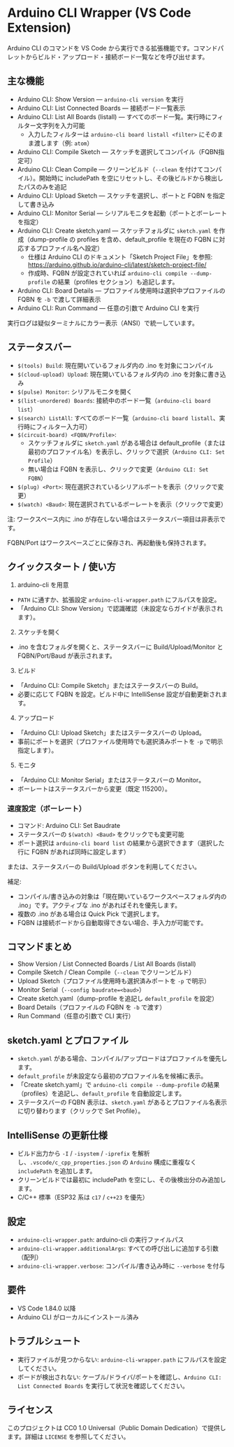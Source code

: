 # Arduino CLI Wrapper (VS Code Extension)

Arduino CLI のコマンドを VS Code から実行できる拡張機能です。コマンドパレットからビルド・アップロード・接続ボード一覧などを呼び出せます。

## 主な機能

- Arduino CLI: Show Version — `arduino-cli version` を実行
- Arduino CLI: List Connected Boards — 接続ボード一覧表示
- Arduino CLI: List All Boards (listall) — すべてのボード一覧。実行時にフィルター文字列を入力可能
  - 入力したフィルターは `arduino-cli board listall <filter>` にそのまま渡します（例: `atom`）
- Arduino CLI: Compile Sketch — スケッチを選択してコンパイル（FQBN指定可）
- Arduino CLI: Clean Compile — クリーンビルド（`--clean` を付けてコンパイル）。開始時に includePath を空にリセットし、その後ビルドから検出したパスのみを追記
- Arduino CLI: Upload Sketch — スケッチを選択し、ポートと FQBN を指定して書き込み
- Arduino CLI: Monitor Serial — シリアルモニタを起動（ポートとボーレートを指定）
- Arduino CLI: Create sketch.yaml — スケッチフォルダに `sketch.yaml` を作成（dump-profile の profiles を含め、default_profile を現在の FQBN に対応するプロファイル名へ設定）
  - 仕様は Arduino CLI のドキュメント「Sketch Project File」を参照: https://arduino.github.io/arduino-cli/latest/sketch-project-file/
  - 作成時、FQBN が設定されていれば `arduino-cli compile --dump-profile` の結果（profiles セクション）も追記します。
- Arduino CLI: Board Details — プロファイル使用時は選択中プロファイルの FQBN を `-b` で渡して詳細表示
- Arduino CLI: Run Command — 任意の引数で Arduino CLI を実行

実行ログは疑似ターミナルにカラー表示（ANSI）で統一しています。

## ステータスバー

- `$(tools) Build`: 現在開いているフォルダ内の .ino を対象にコンパイル
- `$(cloud-upload) Upload`: 現在開いているフォルダ内の .ino を対象に書き込み
- `$(pulse) Monitor`: シリアルモニタを開く
- `$(list-unordered) Boards`: 接続中のボード一覧（`arduino-cli board list`）
- `$(search) ListAll`: すべてのボード一覧（`arduino-cli board listall`、実行時にフィルター入力可）
- `$(circuit-board) <FQBN/Profile>`:
  - スケッチフォルダに `sketch.yaml` がある場合は default_profile（または最初のプロファイル名）を表示し、クリックで選択（`Arduino CLI: Set Profile`）
  - 無い場合は FQBN を表示し、クリックで変更（`Arduino CLI: Set FQBN`）
- `$(plug) <Port>`: 現在選択されているシリアルポートを表示（クリックで変更）
- `$(watch) <Baud>`: 現在選択されているボーレートを表示（クリックで変更）

注: ワークスペース内に .ino が存在しない場合はステータスバー項目は非表示です。

FQBN/Port はワークスペースごとに保存され、再起動後も保持されます。

## クイックスタート / 使い方

1) arduino-cli を用意
- `PATH` に通すか、拡張設定 `arduino-cli-wrapper.path` にフルパスを設定。
- 「Arduino CLI: Show Version」で認識確認（未設定ならガイドが表示されます）。

2) スケッチを開く
- .ino を含むフォルダを開くと、ステータスバーに Build/Upload/Monitor と FQBN/Port/Baud が表示されます。

3) ビルド
- 「Arduino CLI: Compile Sketch」またはステータスバーの Build。
- 必要に応じて FQBN を設定。ビルド中に IntelliSense 設定が自動更新されます。

4) アップロード
- 「Arduino CLI: Upload Sketch」またはステータスバーの Upload。
- 事前にポートを選択（プロファイル使用時でも選択済みポートを `-p` で明示指定します）。

5) モニタ
- 「Arduino CLI: Monitor Serial」またはステータスバーの Monitor。
- ボーレートはステータスバーから変更（既定 115200）。

### 速度設定（ボーレート）

- コマンド: Arduino CLI: Set Baudrate
- ステータスバーの `$(watch) <Baud>` をクリックでも変更可能
- ポート選択は `arduino-cli board list` の結果から選択できます（選択した行に FQBN があれば同時に設定します）

または、ステータスバーの Build/Upload ボタンを利用してください。

補足:
- コンパイル/書き込みの対象は「現在開いているワークスペースフォルダ内の .ino」です。アクティブな .ino があればそれを優先します。
- 複数の .ino がある場合は Quick Pick で選択します。
- FQBN は接続ボードから自動取得できない場合、手入力が可能です。

## コマンドまとめ

- Show Version / List Connected Boards / List All Boards (listall)
- Compile Sketch / Clean Compile（`--clean` でクリーンビルド）
- Upload Sketch（プロファイル使用時も選択済みポートを `-p` で明示）
- Monitor Serial（`--config baudrate=<baud>`）
- Create sketch.yaml（dump-profile を追記し `default_profile` を設定）
- Board Details（プロファイルの FQBN を `-b` で渡す）
- Run Command（任意の引数で CLI 実行）

## sketch.yaml とプロファイル

- `sketch.yaml` がある場合、コンパイル/アップロードはプロファイルを優先します。
- `default_profile` が未設定なら最初のプロファイル名を候補に表示。
- 「Create sketch.yaml」で `arduino-cli compile --dump-profile` の結果（profiles）を追記し、`default_profile` を自動設定します。
- ステータスバーの FQBN 表示は、`sketch.yaml` があるとプロファイル名表示に切り替わります（クリックで Set Profile）。

## IntelliSense の更新仕様

- ビルド出力から `-I` / `-isystem` / `-iprefix` を解析し、`.vscode/c_cpp_properties.json` の `Arduino` 構成に重複なく `includePath` を追加します。
- クリーンビルドでは最初に includePath を空にし、その後検出分のみ追加します。
- C/C++ 標準（ESP32 系は `c17` / `c++23` を優先）

## 設定

- `arduino-cli-wrapper.path`: arduino-cli の実行ファイルパス
- `arduino-cli-wrapper.additionalArgs`: すべての呼び出しに追加する引数（配列）
- `arduino-cli-wrapper.verbose`: コンパイル/書き込み時に `--verbose` を付与

## 要件

- VS Code 1.84.0 以降
- Arduino CLI がローカルにインストール済み

## トラブルシュート

- 実行ファイルが見つからない: `arduino-cli-wrapper.path` にフルパスを設定してください。
- ボードが検出されない: ケーブル/ドライバ/ポートを確認し、`Arduino CLI: List Connected Boards` を実行して状況を確認してください。

## ライセンス

このプロジェクトは CC0 1.0 Universal（Public Domain Dedication）で提供します。詳細は `LICENSE` を参照してください。
